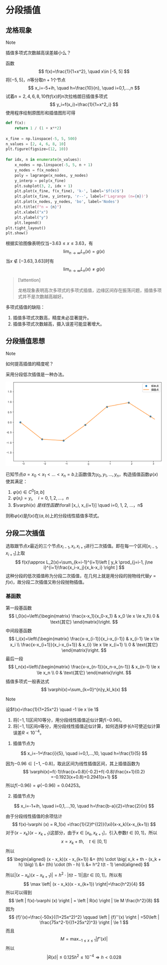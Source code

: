 # 分段插值

## 龙格现象

> [!note]
>
> 插值多项式次数越高误差越小么？

函数
$$
f(x)=\frac{1}{1+x^2}, \quad x\in [-5, 5]
$$
将$[-5, 5]$，$n$等分取$n+1$个节点
$$
x_i=-5+ih, \quad h=\frac{10}{n}, \quad i=0,1,…,n
$$
试着$n=2,4,6,8,10$作$f(x)$的$n$次拉格朗日插值多项式
$$
y_i=f(x_i)=\frac{1}{1+x^2_i}
$$
使用程序绘制原图形和插值图形可得

```python
def f(x):
    return 1 / (1 + x**2)

x_fine = np.linspace(-5, 5, 500)
n_values = [2, 4, 6, 8, 10]
plt.figure(figsize=(12, 10))

for idx, n in enumerate(n_values):
    x_nodes = np.linspace(-5, 5, n + 1)
    y_nodes = f(x_nodes)   
    poly = lagrange(x_nodes, y_nodes)
    y_interp = poly(x_fine)
    plt.subplot(3, 2, idx + 1)
    plt.plot(x_fine, f(x_fine), 'k-', label='$f(x)$')
    plt.plot(x_fine, y_interp, 'r--', label=f'Lagrange (n={n})')
    plt.plot(x_nodes, y_nodes, 'bo', label='Nodes')
    plt.title(f"n = {n}")
    plt.xlabel("x")
    plt.ylabel("y")
    plt.legend()
plt.tight_layout()
plt.show()
```

根据实验图像表明仅当$-3.63\le x \le3.63$，有
$$
\lim_{n\rightarrow\infty}L_n(x)=g(x)
$$
当$x\notin [-3.63, 3.63]$时有
$$
\lim_{n\rightarrow\infty}L_n(x) \ne g(x)
$$

> [!attention]
>
> 龙格现象表明高次多项式的多项式插值，边缘区间存在振荡问题，插值多项式并不是次数越高越好。

多项式插值的缺陷：

1. 插值多项式次数高，精度未必显著提升。
2. 插值多项式次数越高，摄入误差可能显著增大。

## 分段插值思想

> [!note]
>
> 如何提高插值的精度呢？

采用分段低次插值是一种办法。

![](https://raw.githubusercontent.com/hughxusu/lesson-numerical-analysis/refs/heads/developing/_images/7d4b025273bedf5285a7667ffffacaa4.png)

已知节点$a=x_0<x_1<…<x_n=b$上函数值为$y_0, y_1, …,y_n$，构造插值函数$\varphi(x)$使其满足：

1. $\varphi(x) \in C^0[a, b]$
2. $\varphi(x_i) = y_i, \quad i=0, 1, 2, …，n$
3. $\varphi(x) $是线性函数$\forall [x_i, x_{i+1}] \quad i=0, 1, 2, …，n$

则称$\varphi(x)$是$f(x)$在$(a, b)$上的分段线性插值多项式。

## 分段二次插值

选取跟节点$x$最近的三个节点$x_{i-1}, x_{i}, x_{i+1}$进行二次插值。即在每一个区间$[x_{i-1}, x_{i+1}]$上取
$$
f(x)\approx L_2(x)=\sum_{k=i-1}^{i+1}\left [ y_k \prod_{j=i-1, j\ne i}^{i+1}\frac{x_i-x_j}{x_k-x_i}    \right ] 
$$
这种分段的低次插值称为分段二次插值，在几何上就是用分段的抛物线代替$y=f(x)$，故分段二次插值又称分段抛物插值。

### 基函数

第一段基函数
$$
l_0(x)=\left\{\begin{matrix}
\frac{x-x_1}{x_0-x_1}   & x_0  \le x \le x_1\\
0  & \text{其它} 
\end{matrix}\right.
$$
中间段基函数
$$
l_i(x)=\left\{\begin{matrix}
\frac{x-x_{i-1}}{x_i-x_{i-1}}   & x_{i-1}  \le x \le x_i \\
\frac{x-x_{i+1}}{x_i-x_{i+1}}   & x_{i}  \le x \le x_{i+1} \\
0  & \text{其它} 
\end{matrix}\right.
$$
最后一段
$$
l_n(x)=\left\{\begin{matrix}
\frac{x-x_{n-1}}{x_n-x_{n-1}}   & x_{n-1}  \le x \le x_n \\
0  & \text{其它} 
\end{matrix}\right.
$$
插值多项式一般表达式
$$
\varphi(x)=\sum_{k=0}^{n}y_kl_k(x)
$$

> [!note]
>
> 设$f(x)=\frac{1}{1+25x^2} \quad  -1 \le x \le 1$
>
> 1. 将$[-1, 1]$区间10等分，用分段线性插值近似计算$f(-0.96)$。
> 2. 将$[-1, 1]$区间$n$等分，用分段线性插值近似计算，如何选择步长$h$可使近似计算误差$R<10^{-4}$。

1. 插值节点为

$$
x_i=-1+\frac{i}{5}, \quad i=0,1,…,10, \quad h=\frac{1}{5}
$$

因为$-0.96 \in [-1, -0.8]$，取此区间为线性插值区间，其上插值函数为
$$
\varphi(x)=f(-1)\frac{x+0.8}{-0.2}+f(-0.8)\frac{x+1}{0.2} =-0.1923(x+0.8)+0.2941(x+1)
$$
所以$f(-0.96)=\varphi(-0.96)=0.04253$。

2. 插值节点为

$$
x_i=-1+ih, \quad i=0,1,…,10, \quad h=\frac{b-a}{2}=\frac{2}{n}
$$

由于分段线性插值的余项估计
$$
f(x)-\varphi (x) 
= R_1(x)
=\frac{1}{2}f^{(2)}(\xi)(x-x_k)(x-x_{k+1})
$$
对于$(x-x_k)(x-x_{k+1})$这部分，由于$x\in[x_k, x_{k+1}]$，引入参数$t\in[0, 1]$，所以
$$
x=x_k+th, \quad t\in[0, 1]
$$
所以
$$
\begin{aligned} 
(x - x_k)(x - x_{k+1})  &= (th) \cdot \big( x_k + th - (x_k + h) \big) \\ 
&= (th) \cdot (th - h) \\ 
&= h^2 t(t - 1)
\end{aligned}
$$

所以$\left| (x - x_k)(x - x_{k+1}) \right| = h^2 \cdot |t(t - 1)|$且$t\in[0, 1]$，所以有
$$
\max \left| (x - x_k)(x - x_{k+1}) \right|=\frac{h^2}{4}
$$
所以可以得到
$$
\left | f(x)-\varphi (x) \right | = \left | R(x) \right | \le M \frac{h^2}{8}
$$
因为
$$
{f}'(x)=\frac{-50x}{(1+25x^2)^2}  \qquad 
\left | {f}''(x) \right | =50\left | \frac{75x^2-1}{(1+25x^2)^3} \right |  \le 1
$$
而且
$$
M=\max_{-1\le x \le 1}\left |  {f}''(x) \right |
$$
所以
$$
\left | R(x) \right | \le 0.125h^2 \le 10^{-4} \Rightarrow h<0.028
$$
